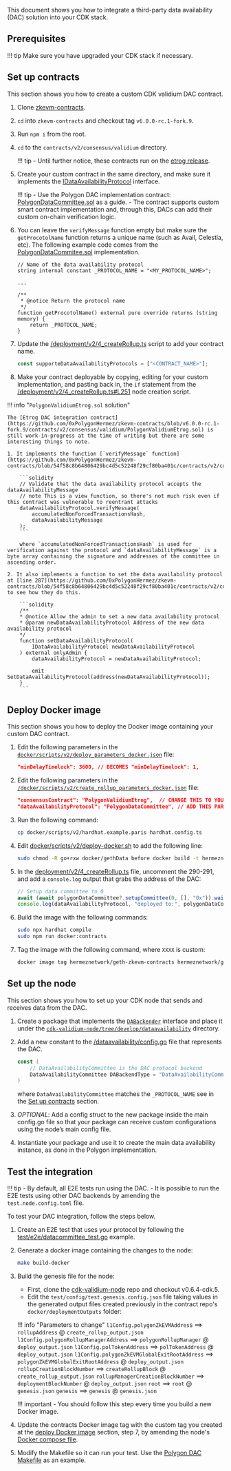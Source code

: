 This document shows you how to integrate a third-party data availability (DAC) solution into your CDK stack.

## Prerequisites

!!! tip
    Make sure you have upgraded your CDK stack if necessary.

## Set up contracts

This section shows you how to create a custom CDK validium DAC contract.

1. Clone [zkevm-contracts](https://github.com/0xPolygonHermez/zkevm-contracts).

2. `cd` into `zkevm-contracts` and checkout tag `v6.0.0-rc.1-fork.9`.

3. Run `npm i` from the root.

4. `cd` to the `contracts/v2/consensus/validium` directory. 

    !!! tip
        - Until further notice, these contracts run on the [etrog release](https://polygon.technology/blog/polygon-zkevm-the-etrog-upgrade-is-live-on-mainnet).

5. Create your custom contract in the same directory, and make sure it implements the [IDataAvailabilityProtocol](https://github.com/0xPolygonHermez/zkevm-contracts/blob/v6.0.0-rc.1-fork.9/contracts/v2/interfaces/IDataAvailabilityProtocol.sol) interface.

    !!! tip
        - Use the Polygon DAC implementation contract: [PolygonDataCommittee.sol](https://github.com/0xPolygonHermez/zkevm-contracts/blob/v6.0.0-rc.1-fork.9/contracts/v2/consensus/validium/PolygonDataCommittee.sol) as a guide.
        - The contract supports custom smart contract implementation and, through this, DACs can add their custom on-chain verification logic.

6. You can leave the `verifyMessage` function empty but make sure the `getProcotolName` function returns a unique name (such as Avail, Celestia, etc). The following example code comes from the [PolygonDataCommitee.sol](https://github.com/0xPolygonHermez/zkevm-contracts/blob/v6.0.0-rc.1-fork.9/contracts/v2/consensus/validium/PolygonDataCommittee.sol)  implementation.

    ```solidity
    // Name of the data availability protocol
    string internal constant _PROTOCOL_NAME = "<MY_PROTOCOL_NAME>";

    ...

    /**
     * @notice Return the protocol name
     */
    function getProcotolName() external pure override returns (string memory) {
        return _PROTOCOL_NAME;
    }
    ```

7. Update the [/deployment/v2/4_createRollup.ts](https://github.com/0xPolygonHermez/zkevm-contracts/blob/54f58c8b64806429bc4d5c52248f29cf80ba401c/deployment/v2/4_createRollup.ts#L77) script to add your contract name.

    ```ts
    const supporteDataAvailabilityProtocols = ["<CONTRACT_NAME>"];
    ```

8. Make your contract deployable by copying, editing for your custom implementation, and pasting back in, the `if` statement from the [/deployment/v2/4_createRollup.ts#L251](https://github.com/0xPolygonHermez/zkevm-contracts/blob/54f58c8b64806429bc4d5c52248f29cf80ba401c/deployment/v2/4_createRollup.ts#L260) node creation script. 

!!! info "`PolygonValidiumEtrog.sol` solution"

    The [Etrog DAC integration contract](https://github.com/0xPolygonHermez/zkevm-contracts/blob/v6.0.0-rc.1-fork.9/contracts/v2/consensus/validium/PolygonValidiumEtrog.sol) is still work-in-progress at the time of writing but there are some interesting things to note.

    1. It implements the function [`verifyMessage` function](https://github.com/0xPolygonHermez/zkevm-contracts/blob/54f58c8b64806429bc4d5c52248f29cf80ba401c/contracts/v2/consensus/validium/PolygonValidiumEtrog.sol#L231):

        ```solidity
        // Validate that the data availability protocol accepts the dataAvailabilityMessage
        // note This is a view function, so there's not much risk even if this contract was vulnerable to reentrant attacks
        dataAvailabilityProtocol.verifyMessage(
            accumulatedNonForcedTransactionsHash,
            dataAvailabilityMessage
        );
        ```

        where `accumulatedNonForcedTransactionsHash` is used for verification against the protocol and `dataAvailabilityMessage` is a byte array containing the signature and addresses of the committee in ascending order.

    2. It also implements a function to set the data availability protocol at [line 287](https://github.com/0xPolygonHermez/zkevm-contracts/blob/54f58c8b64806429bc4d5c52248f29cf80ba401c/contracts/v2/consensus/validium/PolygonValidiumEtrog.sol#L287) to see how they do this.

        ```solidity
        /**
        * @notice Allow the admin to set a new data availability protocol
        * @param newDataAvailabilityProtocol Address of the new data availability protocol
        */
        function setDataAvailabilityProtocol(
            IDataAvailabilityProtocol newDataAvailabilityProtocol
        ) external onlyAdmin {
            dataAvailabilityProtocol = newDataAvailabilityProtocol;

            emit SetDataAvailabilityProtocol(address(newDataAvailabilityProtocol));
        }
        ```

## Deploy Docker image

This section shows you how to deploy the Docker image containing your custom DAC contract.

1. Edit the following parameters in the [`docker/scripts/v2/deploy_parameters_docker.json`](https://github.com/0xPolygonHermez/zkevm-contracts/blob/v6.0.0-rc.1-fork.9/docker/scripts/v2/deploy_parameters_docker.json) file:

    ```json
    "minDelayTimelock": 3600, // BECOMES "minDelayTimelock": 1,
    ```

2. Edit the following parameters in the [`/docker/scripts/v2/create_rollup_parameters_docker.json`](https://github.com/0xPolygonHermez/zkevm-contracts/blob/v6.0.0-rc.1-fork.9/docker/scripts/v2/create_rollup_parameters_docker.json) file:

    ```json
    "consensusContract": "PolygonValidiumEtrog",  // CHANGE THIS TO YOUR CONTRACT NAME
    "dataAvailabilityProtocol": "PolygonDataCommittee", // ADD THIS PARAMETER
    ```

3. Run the following command:

    ```sh
    cp docker/scripts/v2/hardhat.example.paris hardhat.config.ts
    ```

4. Edit [docker/scripts/v2/deploy-docker.sh](https://github.com/0xPolygonHermez/zkevm-contracts/blob/v6.0.0-rc.1-fork.9/docker/scripts/v2/deploy-docker.sh) to add the following line:

    ```sh
    sudo chmod -R go+rxw docker/gethData before docker build -t hermeznetwork/geth-zkevm-contracts -f docker/Dockerfile .  
    ```

5. In the [deployment/v2/4_createRollup.ts](https://github.com/0xPolygonHermez/zkevm-contracts/blob/54f58c8b64806429bc4d5c52248f29cf80ba401c/deployment/v2/4_createRollup.ts#L290) file, uncomment the 290-291, and add a `console.log` output that grabs the address of the DAC:

    ```ts
    // Setup data committee to 0
    await (await polygonDataCommittee?.setupCommittee(0, [], "0x")).wait();
    console.log(dataAvailabilityProtocol, "deployed to:", polygonDataCommittee.target);
    ```

6. Build the image with the following commands:

    ```sh
    sudo npx hardhat compile
    sudo npm run docker:contracts
    ```

7. Tag the image with the following command, where `XXXX` is custom: 

    ```sh
    docker image tag hermeznetwork/geth-zkevm-contracts hermeznetwork/geth-cdk-validium-contracts:XXXX
    ```

## Set up the node

This section shows you how to set up your CDK node that sends and receives data from the DAC.

1. Create a package that implements the [`DABackender`](https://github.com/0xPolygon/cdk-validium-node/blob/b6ee6cb087099c2e97f3e596f84672fc021b517a/dataavailability/interfaces.go#L14) interface and place it under the [`cdk-validium-node/tree/develop/dataavailability`](https://github.com/0xPolygon/cdk-validium-node/tree/develop/dataavailability) directory. 

2. Add a new constant to the [/dataavailability/config.go](https://github.com/0xPolygon/cdk-validium-node/blob/b6ee6cb087099c2e97f3e596f84672fc021b517a/dataavailability/config.go) file that represents the DAC.

    ```go
    const (
        // DataAvailabilityCommittee is the DAC protocol backend
        DataAvailabilityCommittee DABackendType = "DataAvailabilityCommittee"
    )
    ```

    where `DataAvailabilityCommittee` matches the `_PROTOCOL_NAME` see in the [Set up contracts](#set-up-contracts) section.

3. _OPTIONAL_: Add a config struct to the new package inside the main config.go file so that your package can receive custom configurations using the node’s main config file.

4. Instantiate your package and use it to create the main data availability instance, as done in the Polygon implementation.

## Test the integration

!!! tip
    - By default, all E2E tests run using the DAC. 
    - It is possible to run the E2E tests using other DAC backends by amending the `test.node.config.toml` file.

To test your DAC integration, follow the steps below.

1. Create an E2E test that uses your protocol by following the [test/e2e/datacommittee_test.go](https://github.com/0xPolygon/cdk-validium-node/blob/develop/test/e2e/datacommittee_test.go) example.

2. Generate a docker image containing the changes to the node:

    ```sh
    make build-docker
    ```

3. Build the genesis file for the node:

    - First, clone the [cdk-validium-node](https://github.com/0xPolygon/cdk-validium-node) repo and checkout v0.6.4-cdk.5.
    - Edit the `test/config/test.genesis.config.json` file taking values in the generated output files created previously in the contract repo's `docker/deploymentOutputs` folder:

    !!! info "Parameters to change"
        `l1Config.polygonZkEVMAddres`s ==> `rollupAddress` @ `create_rollup_output.json`
        `l1Config.polygonRollupManagerAddress` ==> `polygonRollupManager` @ `deploy_output.json`
        `l1Config.polTokenAddress` ==> `polTokenAddress` @ `deploy_output.json`
        `l1Config.polygonZkEVMGlobalExitRootAddress` ==> `polygonZkEVMGlobalExitRootAddress` @ `deploy_output.json`
        `rollupCreationBlockNumber` ==> `createRollupBlock` @ `create_rollup_output.json`
        `rollupManagerCreationBlockNumber` ==> `deploymentBlockNumber` @ `deploy_output.json`
        `root` ==> `root` @ `genesis.json`
        `genesis` ==> `genesis` @ `genesis.json`

    !!! important
        - You should follow this step every time you build a new Docker image.

4. Update the contracts Docker image tag with the custom tag you created at the [deploy Docker image](#deploy-docker-image) section, step 7, by amending the node's [Docker compose file](https://github.com/0xPolygon/cdk-validium-node/blob/develop/test/docker-compose.yml).

5. Modify the Makefile so it can run your test. Use the [Polygon DAC Makefile](https://github.com/0xPolygon/cdk-validium-node/blob/develop/test/Makefile) as an example.

